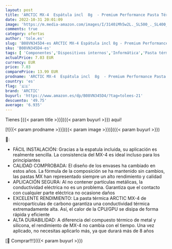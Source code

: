 ```yaml
---
layout: post
title: 'ARCTIC MX-4  Espátula incl  8g  - Premium Performance Pasta Térmica para todos los procesadores  CPU GPU-PC PS4 XBOX   muy alta conductividad térmica  larga durabilidad aplicación segura no conductora'
date: 2022-10-31 20:01:09
image: 'https://m.media-amazon.com/images/I/3140iMh5w2L._SL500_._SL400_.jpg'
comments: true
category: ofertas
author: 'tole.es'
slug: 'B08VN345D4-es ARCTIC MX-4 Espátula incl 8g - Premium Performance Pasta...'
sku: 'B08VN345D4-es'
tags: [ 'Componentes','Dispositivos internos','Informática','Pasta térmica','Pasta y almohadillas térmicas','Ventilación y refrigeración para ordenadores','arctic','ps4','xbox','🇪🇸', ]
actualPrice: 7.03 EUR
currency: EUR
price: 7.03
comparePrice: 13.99 EUR
prodname: 'ARCTIC MX-4  Espátula incl  8g  - Premium Performance Pasta Térmica para todos los procesadores  CPU GPU-PC PS4 XBOX   muy alta conductividad térmica  larga durabilidad aplicación segura no conductora'
country: 'es'
flag: '🇪🇸'
brand: 'ARCTIC'
buyurl: 'https://www.amazon.es/dp/B08VN345D4/?tag=tolees-21'
descuento: '49.75'
average: '6.935'
---
```


Tienes [{{< param title >}}]({{< param buyurl >}}) aqui!

[![{{< param prodname >}}]({{< param image >}})]({{< param buyurl >}})

🔎:

- FÁCIL INSTALACIÓN: Gracias a la espatula incluida, su aplicación es realmente sencilla. La consistencia del MX-4 es ideal incluso para los principiantes
- CALIDAD COMPROBADA: El diseño de los envases ha cambiado en estos años. La fórmula de la composición se ha mantenido sin cambios, las pastas MX han representado siempre un alto rendimiento y calidad
- APLICACIÓN SEGURA: Al no contener partículas metálicas, la conductividad eléctrica no es un problema. Garantiza que el contacto con cualquier parte eléctrica no ocasione daños
- EXCELENTE RENDIMIENTO: La pasta térmica ARCTIC MX-4 de micropartículas de carbono garantiza una conductividad térmica extremadamente alta. Así, el calor de la CPU/GPU se disipa de forma rápida y eficiente
- ALTA DURABILIDAD: A diferencia del compuesto térmico de metal y silicona, el rendimiento de MX-4 no cambia con el tiempo. Una vez aplicado, no necesitas aplicarlo más, ya que durará más de 8 años

[🛒 Comprar!!!]({{< param buyurl >}})
